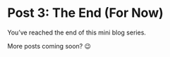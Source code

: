 # Post 3: The End (For Now)

You’ve reached the end of this mini blog series.

More posts coming soon? 😉
